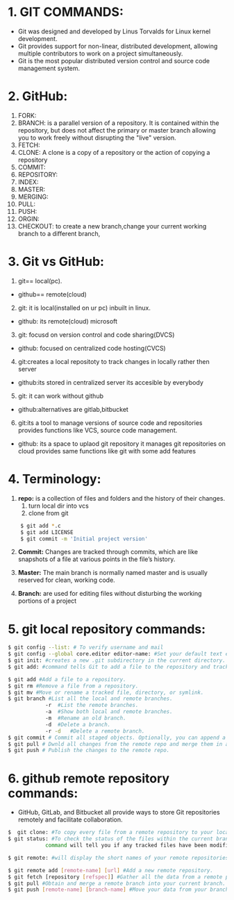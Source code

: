 # 1. GIT COMMANDS:

* Git was designed and developed by Linus Torvalds for Linux kernel development.
* Git provides support for non-linear, distributed development, allowing multiple contributors to work on a project simultaneously. 
* Git is the most popular distributed version control and source code management system.

# 2. GitHub:

1. FORK:
2. BRANCH: is a parallel version of a repository. 
		It is contained within the repository, but does not affect the primary or master branch allowing you to work freely without disrupting the "live" version.
3. FETCH:
4. CLONE:  A clone is a copy of a repository or the action of copying a repository
5. COMMIT:
6. REPOSITORY:
7. INDEX:
8. MASTER:
9. MERGING:
10. PULL:
11. PUSH:
12. ORGIN:
13. CHECKOUT: to create a new branch,change your current working branch to a different branch,

# 3. Git vs GitHub:

1. git== local(pc).
*  github== remote(cloud)

2. git: it is local(installed on ur pc) inbuilt in linux.
* github: its remote(cloud) microsoft

3. git: focusd on version control and code sharing(DVCS)
* github: focused on centralized code hosting(CVCS)

4. git:creates a local repositoty to track changes in locally rather then server
* github:its stored in centralized server its accesible by everybody

5. git: it can work without github
* github:alternatives are gitlab,bitbucket

6. git:its a tool to manage versions of source code and repositories provides functions like VCS, source code management.
* github: its a space to uplaod git repository it manages git repositories on cloud provides same functions like git with some add features

# 4. Terminology:

1. **repo:** is a collection of files and folders and the history of their changes.
	1. turn local dir into vcs
	2. clone from git

```sh
	$ git add *.c
	$ git add LICENSE
	$ git commit -m 'Initial project version'
```

2. **Commit:** Changes are tracked through commits, which are like snapshots of a file at various points in the file’s history.

3. **Master:** The main branch is normally named master and is usually reserved for clean, working code.

4. **Branch:** are used for editing files without disturbing the working portions of a project


# 5. git local repository commands:

```sh
$ git config --list: # To verify username and mail
$ git config --global core.editor editor-name: #Set your default text editor
$ git init: #creates a new .git subdirectory in the current directory.
$ git add: #command tells Git to add a file to the repository and track that file’s changes:

$ git add #Add a file to a repository.
$ git rm #Remove a file from a repository.
$ git mv #Move or rename a tracked file, directory, or symlink. 	
$ git branch #List all the local and remote branches.
			-r	#List the remote branches.
			-a	#Show both local and remote branches.
			-m	#Rename an old branch.
			-d	#Delete a branch.
			-r -d	#Delete a remote branch.
$ git commit # Commit all staged objects. Optionally, you can append a msg with the -m flag.
$ git pull # Dwnld all changes from the remote repo and merge them in a specified repo file.
$ git push # Publish the changes to the remote repo.

```

# 6. github remote repository commands:

* GitHub, GitLab, and Bitbucket all provide ways to store Git repositories remotely and facilitate collaboration.

```sh
$  git clone: #To copy every file from a remote repository to your local system.
$ git status: #To check the status of the files within the current branch of your repository.
			command will tell you if any tracked files have been modified.

$ git remote: #will display the short names of your remote repositories. If your repository was cloned, you will see a repository called origin. The default name origin comes from the cloned repository.

$ git remote add [remote-name] [url] #Add a new remote repository.
$ git fetch [repository [refspec]] #Gather all the data from a remote project that you do not have yet.
$ git pull #Obtain and merge a remote branch into your current branch.
$ git push [remote-name] [branch-name] #Move your data from your branch to your server.
```